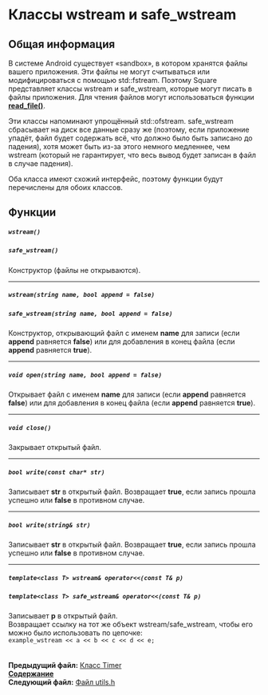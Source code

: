 ﻿# Классы wstream и safe_wstream

## Общая информация

В системе Android существует «sandbox», в котором хранятся файлы вашего приложения. Эти файлы не могут считываться или модифицироваться с помощью std::fstream. Поэтому Square представляет классы wstream и safe_wstream, которые могут писать в файлы приложения. Для чтения файлов могут использоваться функции **[read_file()](21_utils_h.md#void-read_filestringstream-destination-const-char-name)**.

Эти классы напоминают упрощённый std::ofstream. safe_wstream сбрасывает на диск все данные сразу же (поэтому, если приложение упадёт, файл будет содержать всё, что должно было быть записано до падения), хотя может быть из-за этого немного медленнее, чем wstream (который не гарантирует, что весь вывод будет записан в файл в случае падения).

Оба класса имеют схожий интерфейс, поэтому функции будут перечислены для обоих классов.

## Функции

##### `wstream()`
##### `safe_wstream()`
Конструктор (файлы не открываются).  

----
##### `wstream(string name, bool append = false)`
##### `safe_wstream(string name, bool append = false)`
Конструктор, открывающий файл с именем **name** для записи (если **append** равняется **false**) или для добавления в конец файла (если **append** равняется **true**).  

----
##### `void open(string name, bool append = false)`
Открывает файл с именем **name** для записи (если **append** равняется **false**) или для добавления в конец файла (если **append** равняется **true**).  

----
##### `void close()`
Закрывает открытый файл.  

----
##### `bool write(const char* str)`
Записывает **str** в открытый файл. Возвращает **true**, если запись прошла успешно или **false** в противном случае.  

----
##### `bool write(string& str)`
Записывает **str** в открытый файл. Возвращает **true**, если запись прошла успешно или **false** в противном случае.

----
##### `template<class T> wstream& operator<<(const T& p)`
##### `template<class T> safe_wstream& operator<<(const T& p)`
Записывает **p** в открытый файл.  
Возвращает ссылку на тот же объект wstream/safe_wstream, чтобы его можно было использовать по цепочке:  
`example_wstream << a << b << c << d << e;`  
   
   
**Предыдущий файл:** [Класс Timer](19_Timer.md)  
**[Содержание](00_Contents.md)**  
**Следующий файл:** [Файл utils.h](21_utils_h.md)